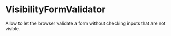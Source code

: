 # VisibilityFormValidator
Allow to let the browser validate a form without checking inputs that are not visible.
